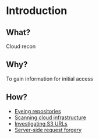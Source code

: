 # Introduction

## What?

Cloud recon

## Why?

To gain information for initial access

## How?

* [Eyeing repositories](repositories.md)
* [Scanning cloud infrastructure](scanning.md)
* [Investigating S3 URLs](s3-urls.md)
* [Server-side request forgery](ssrf.md)
